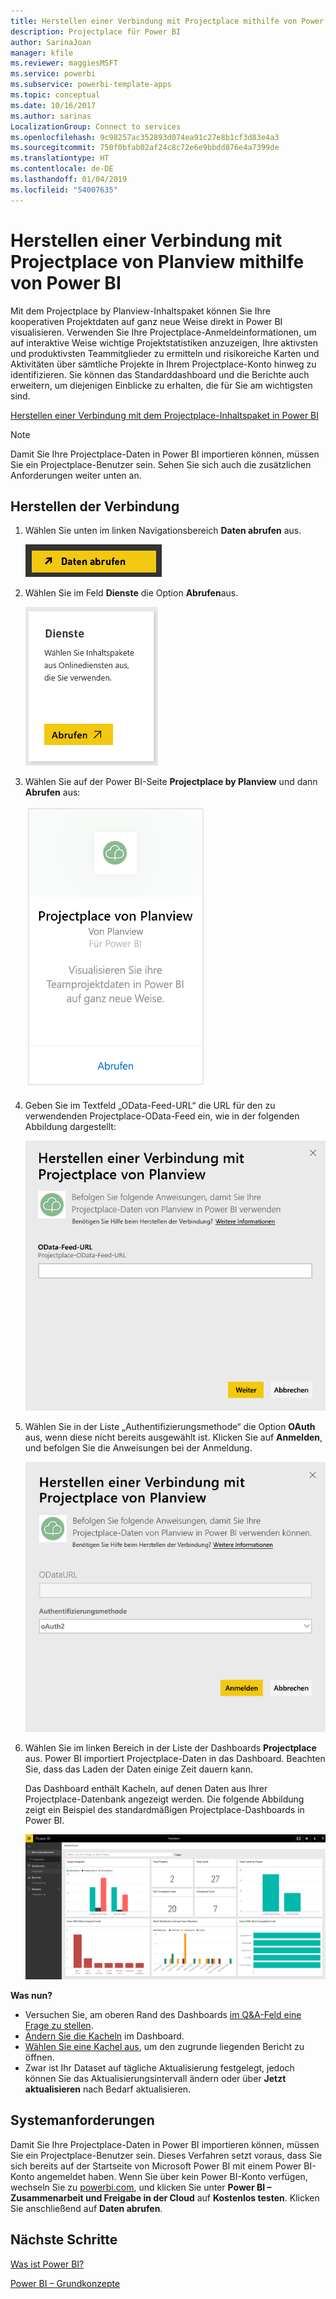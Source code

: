 ```yaml
---
title: Herstellen einer Verbindung mit Projectplace mithilfe von Power BI
description: Projectplace für Power BI
author: SarinaJoan
manager: kfile
ms.reviewer: maggiesMSFT
ms.service: powerbi
ms.subservice: powerbi-template-apps
ms.topic: conceptual
ms.date: 10/16/2017
ms.author: sarinas
LocalizationGroup: Connect to services
ms.openlocfilehash: 9c98257ac352893d074ea91c27e8b1cf3d83e4a3
ms.sourcegitcommit: 750f0bfab02af24c8c72e6e9bbdd876e4a7399de
ms.translationtype: HT
ms.contentlocale: de-DE
ms.lasthandoff: 01/04/2019
ms.locfileid: "54007635"
---
```

# <a name="connect-to-projectplace-by-planview-with-power-bi"></a>Herstellen einer Verbindung mit Projectplace von Planview mithilfe von Power BI
Mit dem Projectplace by Planview-Inhaltspaket können Sie Ihre kooperativen Projektdaten auf ganz neue Weise direkt in Power BI visualisieren. Verwenden Sie Ihre Projectplace-Anmeldeinformationen, um auf interaktive Weise wichtige Projektstatistiken anzuzeigen, Ihre aktivsten und produktivsten Teammitglieder zu ermitteln und risikoreiche Karten und Aktivitäten über sämtliche Projekte in Ihrem Projectplace-Konto hinweg zu identifizieren. Sie können das Standarddashboard und die Berichte auch erweitern, um diejenigen Einblicke zu erhalten, die für Sie am wichtigsten sind.

[Herstellen einer Verbindung mit dem Projectplace-Inhaltspaket in Power BI](https://app.powerbi.com/getdata/services/projectplace)

>[!NOTE]
>Damit Sie Ihre Projectplace-Daten in Power BI importieren können, müssen Sie ein Projectplace-Benutzer sein. Sehen Sie sich auch die zusätzlichen Anforderungen weiter unten an.

## <a name="how-to-connect"></a>Herstellen der Verbindung
1. Wählen Sie unten im linken Navigationsbereich **Daten abrufen** aus.
   
    ![](media/service-connect-to-projectplace/get.png)
2. Wählen Sie im Feld **Dienste** die Option **Abrufen**aus.
   
    ![](media/service-connect-to-projectplace/services.png)
3. Wählen Sie auf der Power BI-Seite **Projectplace by Planview** und dann **Abrufen** aus:  
   
    ![](media/service-connect-to-projectplace/projectplace.png)
4. Geben Sie im Textfeld „OData-Feed-URL“ die URL für den zu verwendenden Projectplace-OData-Feed ein, wie in der folgenden Abbildung dargestellt:
   
    ![](media/service-connect-to-projectplace/params.png)
5. Wählen Sie in der Liste „Authentifizierungsmethode“ die Option **OAuth** aus, wenn diese nicht bereits ausgewählt ist. Klicken Sie auf **Anmelden**, und befolgen Sie die Anweisungen bei der Anmeldung.  
   
   ![](media/service-connect-to-projectplace/creds.png)
6. Wählen Sie im linken Bereich in der Liste der Dashboards **Projectplace** aus. Power BI importiert Projectplace-Daten in das Dashboard. Beachten Sie, dass das Laden der Daten einige Zeit dauern kann.  
   
    Das Dashboard enthält Kacheln, auf denen Daten aus Ihrer Projectplace-Datenbank angezeigt werden. Die folgende Abbildung zeigt ein Beispiel des standardmäßigen Projectplace-Dashboards in Power BI.
   
    ![](media/service-connect-to-projectplace/dashboard.png)

**Was nun?**

* Versuchen Sie, am oberen Rand des Dashboards [im Q&A-Feld eine Frage zu stellen](consumer/end-user-q-and-a.md).
* [Ändern Sie die Kacheln](service-dashboard-edit-tile.md) im Dashboard.
* [Wählen Sie eine Kachel aus](consumer/end-user-tiles.md), um den zugrunde liegenden Bericht zu öffnen.
* Zwar ist Ihr Dataset auf tägliche Aktualisierung festgelegt, jedoch können Sie das Aktualisierungsintervall ändern oder über **Jetzt aktualisieren** nach Bedarf aktualisieren.

## <a name="system-requirements"></a>Systemanforderungen
Damit Sie Ihre Projectplace-Daten in Power BI importieren können, müssen Sie ein Projectplace-Benutzer sein. Dieses Verfahren setzt voraus, dass Sie sich bereits auf der Startseite von Microsoft Power BI mit einem Power BI-Konto angemeldet haben. Wenn Sie über kein Power BI-Konto verfügen, wechseln Sie zu [powerbi.com](https://powerbi.microsoft.com/get-started/), und klicken Sie unter **Power BI – Zusammenarbeit und Freigabe in der Cloud** auf **Kostenlos testen**. Klicken Sie anschließend auf **Daten abrufen**.

## <a name="next-steps"></a>Nächste Schritte
[Was ist Power BI?](power-bi-overview.md)

[Power BI – Grundkonzepte](consumer/end-user-basic-concepts.md)

